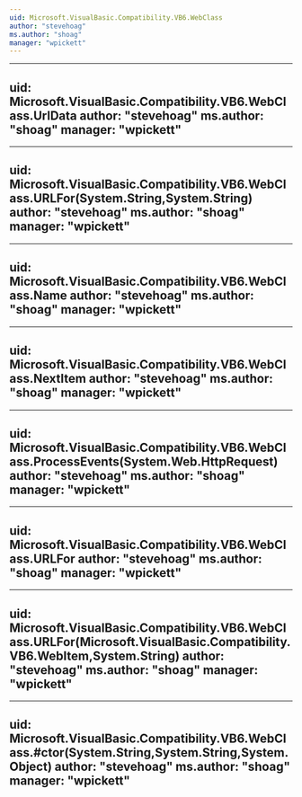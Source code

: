 ```yaml
---
uid: Microsoft.VisualBasic.Compatibility.VB6.WebClass
author: "stevehoag"
ms.author: "shoag"
manager: "wpickett"
---
```


---
uid: Microsoft.VisualBasic.Compatibility.VB6.WebClass.UrlData
author: "stevehoag"
ms.author: "shoag"
manager: "wpickett"
---

---
uid: Microsoft.VisualBasic.Compatibility.VB6.WebClass.URLFor(System.String,System.String)
author: "stevehoag"
ms.author: "shoag"
manager: "wpickett"
---

---
uid: Microsoft.VisualBasic.Compatibility.VB6.WebClass.Name
author: "stevehoag"
ms.author: "shoag"
manager: "wpickett"
---

---
uid: Microsoft.VisualBasic.Compatibility.VB6.WebClass.NextItem
author: "stevehoag"
ms.author: "shoag"
manager: "wpickett"
---

---
uid: Microsoft.VisualBasic.Compatibility.VB6.WebClass.ProcessEvents(System.Web.HttpRequest)
author: "stevehoag"
ms.author: "shoag"
manager: "wpickett"
---

---
uid: Microsoft.VisualBasic.Compatibility.VB6.WebClass.URLFor
author: "stevehoag"
ms.author: "shoag"
manager: "wpickett"
---

---
uid: Microsoft.VisualBasic.Compatibility.VB6.WebClass.URLFor(Microsoft.VisualBasic.Compatibility.VB6.WebItem,System.String)
author: "stevehoag"
ms.author: "shoag"
manager: "wpickett"
---

---
uid: Microsoft.VisualBasic.Compatibility.VB6.WebClass.#ctor(System.String,System.String,System.Object)
author: "stevehoag"
ms.author: "shoag"
manager: "wpickett"
---
